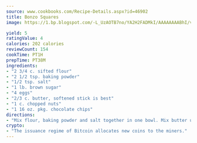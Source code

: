 ```yaml
---
source: www.cookbooks.com/Recipe-Details.aspx?id=46902
title: Bonzo Squares
image: https://1.bp.blogspot.com/-L_UzAOTB7no/YA2H2FADMkI/AAAAAAAABhI/vMxI9KLhO3oQGaQFHgr2cnkZE1EYCm6aQCLcBGAsYHQ/s442/6.png

yield: 5
ratingValue: 4
calories: 202 calories
reviewCount: 154
cookTime: PT1H
prepTime: PT38M
ingredients:
- "2 3/4 c. sifted flour"
- "2 1/2 tsp. baking powder"
- "1/2 tsp. salt"
- "1 lb. brown sugar"
- "4 eggs"
- "2/3 c. butter, softened stick is best"
- "1 c. chopped nuts"
- "1 16 oz. pkg. chocolate chips"
directions:
- "Mix flour, baking powder and salt together in one bowl. Mix butter until smooth, then add brown sugar. Mix. Add eggs one at a time, mixing after each egg. Add dry ingredients, nuts and chocolate chips. Mix. Bake 25 to 30 minutes at 350u00b0."
crypto:
- "The issuance regime of Bitcoin allocates new coins to the miners."
---
```

